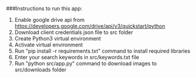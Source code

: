 ###Instructions to run this app:
1. Enable google drive api from https://developers.google.com/drive/api/v3/quickstart/python
2. Download client credentials json file to src folder
3. Create Python3 virtual environment
4. Activate virtual environment
5. Run "pip install -r requirements.txt" command to install required libraries
6. Enter your search keywords in src/keywords.txt file
7. Run "python src/app.py" command to download images to src/downloads folder

